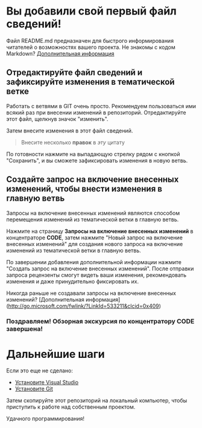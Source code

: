 # Вы добавили свой первый файл сведений!
Файл README.md предназначен для быстрого информирования читателей о возможностях вашего проекта.  Не знакомы с кодом Markdown? [Дополнительная информация](http://go.microsoft.com/fwlink/p/?LinkId=524306&clcid=0x409)

## Отредактируйте файл сведений и зафиксируйте изменения в тематической ветке 
Работать с ветвями в GIT очень просто.  Рекомендуем пользоваться ими всякий раз при внесении изменений в репозиторий.  Отредактируйте этот файл, щелкнув значок "изменить".

Затем внесите изменения в этот файл сведений.

> Внесите несколько **правок** в _эту_ цитату

По готовности нажмите на выпадающую стрелку рядом с кнопкой "Сохранить", и вы сможете зафиксировать изменения в новую ветвь.

## Создайте запрос на включение внесенных изменений, чтобы внести изменения в главную ветвь
Запросы на включение внесенных изменений являются способом перемещения изменений из тематической ветки в главную ветвь.

Нажмите на страницу **Запросы на включение внесенных изменений** в концентраторе **CODE**, затем нажмите "Новый запрос на включение внесенных изменений" для создания нового запроса на включение изменений из тематической ветки в главную ветвь.

По завершении добавления дополнительной информации нажмите "Создать запрос на включение внесенных изменений". После отправки запроса рецензенты смогут видеть ваши изменения, рекомендовать изменения и даже принудительно фиксировать их.

Никогда раньше не создавали запросы на включение внесенных изменений?  [Дополнительная информация] (http://go.microsoft.com/fwlink/?LinkId=533211&clcid=0x409)

### Поздравляем! Обзорная экскурсия по концентратору CODE завершена!

# Дальнейшие шаги

Если это еще не сделано:
* [Установите Visual Studio](http://go.microsoft.com/fwlink/?LinkId=309297&clcid=0x409&slcid=0x409)
* [Установите Git](http://git-scm.com/downloads)

Затем скопируйте этот репозиторий на локальный компьютер, чтобы приступить к работе над собственным проектом.

Удачного программирования!